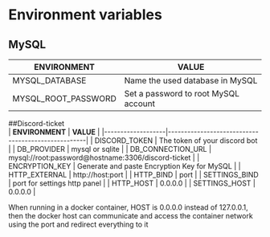 # Environment variables
## MySQL  
|     ENVIRONMENT     |              VALUE                  |
|---------------------|-------------------------------------|
| MYSQL_DATABASE      | Name the used database in MySQL     |
| MYSQL_ROOT_PASSWORD | Set a password to root MySQL account|

##Discord-ticket  
| **ENVIRONMENT**   | **VALUE**                                          |
|-------------------|----------------------------------------------------|
| DISCORD_TOKEN     | The token of your discord bot                      |
| DB_PROVIDER       | mysql or sqlite                                    |
| DB_CONNECTION_URL | mysql://root:password@hostname:3306/discord-ticket |
| ENCRYPTION_KEY    | Generate and paste Encryption Key for MySQL        |
| HTTP_EXTERNAL     | http://host:port                                   |
| HTTP_BIND         | port                                               |
| SETTINGS_BIND     | port for settings http panel                       |
| HTTP_HOST         | 0.0.0.0                                            |
| SETTINGS_HOST    | 0.0.0.0                                             |

  
When running in a docker container, HOST is 0.0.0.0 instead of 127.0.0.1, then the docker host can communicate and access the container network using the port and redirect everything to it
